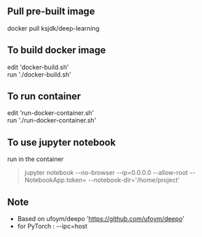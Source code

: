 ## Pull pre-built image
docker pull ksjdk/deep-learning

## To build docker image
edit 'docker-build.sh'</br>
run  './docker-build.sh'

## To run container
edit 'run-docker-container.sh' </br>
run  './run-docker-container.sh' 

## To use jupyter notebook
run in the container</br> 
> jupyter notebook --no-browser --ip=0.0.0.0 --allow-root --NotebookApp.token= --notebook-dir='/home/project'<br>

## Note
* Based on ufoym/deepo 'https://github.com/ufoym/deepo'
* for PyTorch : --ipc=host

